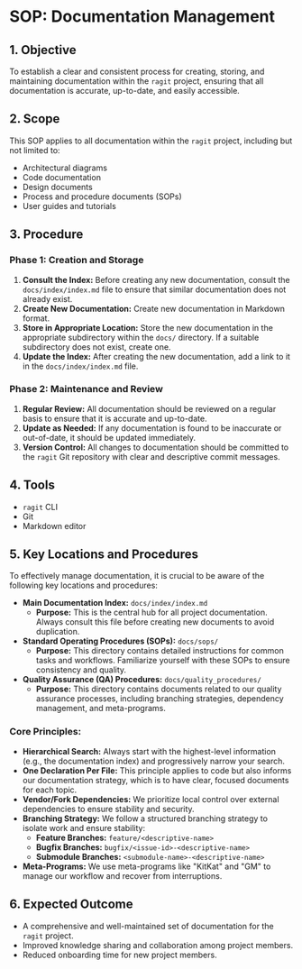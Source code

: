 # SOP: Documentation Management

## 1. Objective
To establish a clear and consistent process for creating, storing, and maintaining documentation within the `ragit` project, ensuring that all documentation is accurate, up-to-date, and easily accessible.

## 2. Scope
This SOP applies to all documentation within the `ragit` project, including but not limited to:

*   Architectural diagrams
*   Code documentation
*   Design documents
*   Process and procedure documents (SOPs)
*   User guides and tutorials

## 3. Procedure

### Phase 1: Creation and Storage
1.  **Consult the Index:** Before creating any new documentation, consult the `docs/index/index.md` file to ensure that similar documentation does not already exist.
2.  **Create New Documentation:** Create new documentation in Markdown format.
3.  **Store in Appropriate Location:** Store the new documentation in the appropriate subdirectory within the `docs/` directory. If a suitable subdirectory does not exist, create one.
4.  **Update the Index:** After creating the new documentation, add a link to it in the `docs/index/index.md` file.

### Phase 2: Maintenance and Review
1.  **Regular Review:** All documentation should be reviewed on a regular basis to ensure that it is accurate and up-to-date.
2.  **Update as Needed:** If any documentation is found to be inaccurate or out-of-date, it should be updated immediately.
3.  **Version Control:** All changes to documentation should be committed to the `ragit` Git repository with clear and descriptive commit messages.

## 4. Tools
*   `ragit` CLI
*   Git
*   Markdown editor

## 5. Key Locations and Procedures

To effectively manage documentation, it is crucial to be aware of the following key locations and procedures:

*   **Main Documentation Index:** `docs/index/index.md`
    *   **Purpose:** This is the central hub for all project documentation. Always consult this file before creating new documents to avoid duplication.
*   **Standard Operating Procedures (SOPs):** `docs/sops/`
    *   **Purpose:** This directory contains detailed instructions for common tasks and workflows. Familiarize yourself with these SOPs to ensure consistency and quality.
*   **Quality Assurance (QA) Procedures:** `docs/quality_procedures/`
    *   **Purpose:** This directory contains documents related to our quality assurance processes, including branching strategies, dependency management, and meta-programs.

### Core Principles:

*   **Hierarchical Search:** Always start with the highest-level information (e.g., the documentation index) and progressively narrow your search.
*   **One Declaration Per File:** This principle applies to code but also informs our documentation strategy, which is to have clear, focused documents for each topic.
*   **Vendor/Fork Dependencies:** We prioritize local control over external dependencies to ensure stability and security.
*   **Branching Strategy:** We follow a structured branching strategy to isolate work and ensure stability:
    *   **Feature Branches:** `feature/<descriptive-name>`
    *   **Bugfix Branches:** `bugfix/<issue-id>-<descriptive-name>`
    *   **Submodule Branches:** `<submodule-name>-<descriptive-name>`
*   **Meta-Programs:** We use meta-programs like "KitKat" and "GM" to manage our workflow and recover from interruptions.

## 6. Expected Outcome
*   A comprehensive and well-maintained set of documentation for the `ragit` project.
*   Improved knowledge sharing and collaboration among project members.
*   Reduced onboarding time for new project members.